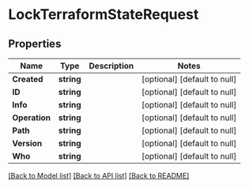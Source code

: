 # LockTerraformStateRequest

## Properties
Name | Type | Description | Notes
------------ | ------------- | ------------- | -------------
**Created** | **string** |  | [optional] [default to null]
**ID** | **string** |  | [optional] [default to null]
**Info** | **string** |  | [optional] [default to null]
**Operation** | **string** |  | [optional] [default to null]
**Path** | **string** |  | [optional] [default to null]
**Version** | **string** |  | [optional] [default to null]
**Who** | **string** |  | [optional] [default to null]

[[Back to Model list]](../README.md#documentation-for-models) [[Back to API list]](../README.md#documentation-for-api-endpoints) [[Back to README]](../README.md)

